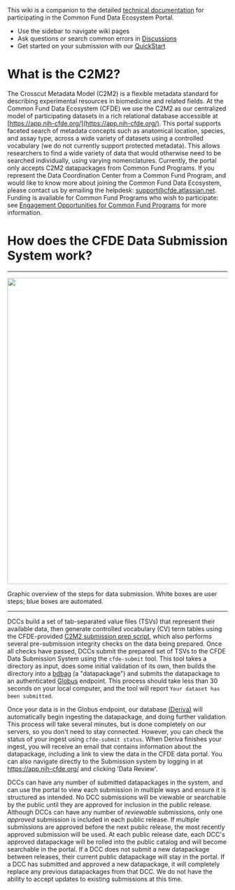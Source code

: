 
This wiki is a companion to the detailed [technical documentation](https://docs.nih-cfde.org/) for participating in the Common Fund Data Ecosystem Portal. 

- Use the sidebar to navigate wiki pages
- Ask questions or search common errors in [Discussions](https://github.com/nih-cfde/published-documentation/discussions) 
- Get started on your submission with our [QuickStart](./Quickstart)

# What is the C2M2?

The Crosscut Metadata Model (C2M2) is a flexible metadata standard for describing experimental resources in biomedicine and related fields. At the Common Fund Data Ecosystem (CFDE) we use the C2M2 as our centralized model of participating datasets in a rich relational database accessible at [https://app.nih-cfde.org/](https://app.nih-cfde.org/). This portal supports faceted search of metadata concepts such as anatomical location, species, and assay type, across a wide variety of datasets using a controlled vocabulary (we do not currently support protected metadata). This allows researchers to find a wide variety of data that would otherwise need to be searched individually, using varying nomenclatures. Currently, the portal only accepts C2M2 datapackages from Common Fund Programs. If you represent the Data Coordination Center from a Common Fund Program, and would like to know more about joining the Common Fund Data Ecosystem, please contact us by emailing the helpdesk: support@cfde.atlassian.net. Funding is available for Common Fund Programs who wish to participate: see [Engagement Opportunities for Common Fund Programs](https://www.nih-cfde.org/engagement_page/engagement-opportunities-for-common-fund-programs/) for more information.

# How does the CFDE Data Submission System work?

---

<img src="https://github.com/nih-cfde/published-documentation/blob/stable/docs/images/datapackageflow.png" width="700">

Graphic overview of the steps for data submission. White boxes are user steps; blue boxes are automated. 

---

DCCs build a set of tab-separated value files (TSVs) that represent their available data, then generate controlled vocabulary (CV) term tables using the CFDE-provided [C2M2 submission prep script](https://github.com/nih-cfde/published-documentation/wiki/submission-prep-script), which also performs several pre-submission integrity checks on the data being prepared. Once all checks have passed, DCCs submit the prepared set of TSVs to the CFDE Data Submission System using the `cfde-submit` tool. This tool takes a directory as input, does some initial validation of its own, then builds the directory into a [bdbag](https://github.com/fair-research/bdbag) (a "datapackage") and submits the datapackage to an authenticated [Globus](https://www.globus.org/) endpoint. This process should take less than 30 seconds on your local computer, and the tool will report `Your dataset has been submitted`.

Once your data is in the Globus endpoint, our database [(Deriva)](http://isrd.isi.edu/deriva/) will automatically begin ingesting the datapackage, and doing further validation. This process will take several minutes, but is done completely on our servers, so you don't need to stay connected. However, you can check the status of your ingest using `cfde-submit status`. When Deriva finishes your ingest, you will receive an email that contains information about the datapackage, including a link to view the data in the CFDE data portal. You can also navigate directly to the Submission system by logging in at https://app.nih-cfde.org/ and clicking 'Data Review'. 

DCCs can have any number of submitted datapackages in the system, and can use the portal to view each submission in multiple ways and ensure it is structured as intended. No DCC submissions will be viewable or searchable by the public until they are approved for inclusion in the public release. Although DCCs can have any number of <i>reviewable</i> submissions, only one <i>approved</i> submission is included in each public release. If multiple submissions are approved before the next public release, the most recently approved submission will be used. At each public release date, each DCC's approved datapackage will be rolled into the public catalog and will become searchable in the portal. If a DCC does not submit a new datapackage between releases, their current public datapackage will stay in the portal. If a DCC has submitted and approved a new datapackage, it will completely replace any previous datapackages from that DCC. We do not have the ability to accept updates to existing submissions at this time.
